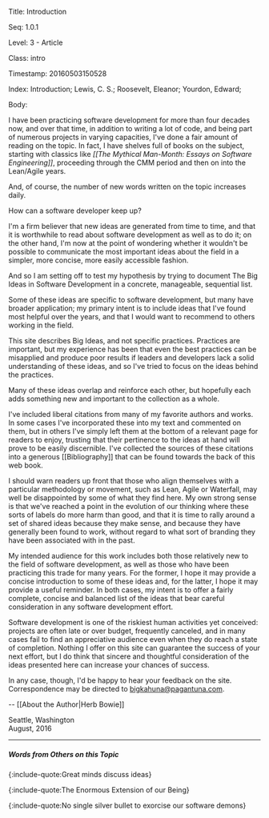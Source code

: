 Title:  Introduction

Seq:    1.0.1

Level:  3 - Article

Class:  intro

Timestamp: 20160503150528

Index:  Introduction; Lewis, C. S.; Roosevelt, Eleanor; Yourdon, Edward; 

Body:

I have been practicing software development for more than four decades now, and over that time, in addition to writing a lot of code, and being part of numerous projects in varying capacities, I've done a fair amount of reading on the topic. In fact, I have shelves full of books on the subject, starting with classics like <cite>[[The Mythical Man-Month: Essays on Software Engineering]]</cite>, proceeding through the CMM period and then on into the Lean/Agile years.

And, of course, the number of new words written on the topic increases daily.

How can a software developer keep up?

I'm a firm believer that new ideas are generated from time to time, and that it is worthwhile to read about software development as well as to do it; on the other hand, I'm now at the point of wondering whether it wouldn't be possible to communicate the most important ideas about the field in a simpler, more concise, more easily accessible fashion.

And so I am setting off to test my hypothesis by trying to document The Big Ideas in Software Development in a concrete, manageable, sequential list.

Some of these ideas are specific to software development, but many have broader application; my primary intent is to include ideas that I've found most helpful over the years, and that I would want to recommend to others working in the field.

This site describes Big Ideas, and not specific practices. Practices are important, but my experience has been that even the best practices can be misapplied and produce poor results if leaders and developers lack a solid understanding of these ideas, and so I've tried to focus on the ideas behind the practices.

Many of these ideas overlap and reinforce each other, but hopefully each adds something new and important to the collection as a whole.

I've included liberal citations from many of my favorite authors and works. In some cases I've incorporated these into my text and commented on them, but in others I've simply left them at the bottom of a relevant page for readers to enjoy, trusting that their pertinence to the ideas at hand will prove to be easily discernible. I've collected the sources of these citations into a generous [[Bibliography]] that can be found towards the back of this web book.

I should warn readers up front that those who align themselves with a particular methodology or movement, such as Lean, Agile or Waterfall, may well be disappointed by some of what they find here. My own strong sense is that we've reached a point in the evolution of our thinking where these sorts of labels do more harm than good, and that it is time to rally around a set of shared ideas because they make sense, and because they have generally been found to work, without regard to what sort of branding they have been associated with in the past.

My intended audience for this work includes both those relatively new to the field of software development, as well as those who have been practicing this trade for many years. For the former, I hope it may provide a concise introduction to some of these ideas and, for the latter, I hope it may provide a useful reminder. In both cases, my intent is to offer a fairly complete, concise and balanced list of the ideas that bear careful consideration in any software development effort.

Software development is one of the riskiest human activities yet conceived: projects are often late or over budget, frequently canceled, and in many cases fail to find an appreciative audience even when they do reach a state of completion. Nothing I offer on this site can guarantee the success of your next effort, but I do think that sincere and thoughtful consideration of the ideas presented here can increase your chances of success.

In any case, though, I'd be happy to hear your feedback on the site. Correspondence may be directed to [bigkahuna@pagantuna.com](mailto:bigkahuna@pagantuna.com).

-- [[About the Author|Herb Bowie]]

Seattle, Washington  <br />
August, 2016

----

##### Words from Others on this Topic

{:include-quote:Great minds discuss ideas}

{:include-quote:The Enormous Extension of our Being}

{:include-quote:No single silver bullet to exorcise our software demons}


